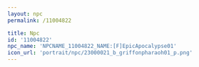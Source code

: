 ```yaml
---
layout: npc
permalink: /11004822

title: Npc
id: '11004822'
npc_name: 'NPCNAME_11004822_NAME:[F]EpicApocalypse01'
icon_url: 'portrait/npc/23000021_b_griffonpharaoh01_p.png'
---
```

